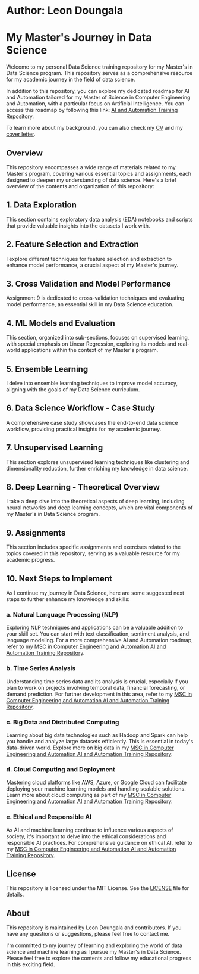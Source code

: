 # Author: Leon Doungala
# My Master's Journey in Data Science

Welcome to my personal Data Science training repository for my Master's in Data Science program. This repository serves as a comprehensive resource for my academic journey in the field of data science.

In addition to this repository, you can explore my dedicated roadmap for AI and Automation tailored for my Master of Science in Computer Engineering and Automation, with a particular focus on Artificial Intelligence. You can access this roadmap by following this link: [AI and Automation Training Repository](https://github.com/LeonDoungala22/AI-and-Automation-Training).

To learn more about my background, you can also check my [CV](https://github.com/LeonDoungala22/my-cv-and-cover-letter) and my [cover letter](https://github.com/LeonDoungala22/my-cv-and-cover-letter).

## Overview

This repository encompasses a wide range of materials related to my Master's program, covering various essential topics and assignments, each designed to deepen my understanding of data science. Here's a brief overview of the contents and organization of this repository:

## 1. Data Exploration

This section contains exploratory data analysis (EDA) notebooks and scripts that provide valuable insights into the datasets I work with.

## 2. Feature Selection and Extraction

I explore different techniques for feature selection and extraction to enhance model performance, a crucial aspect of my Master's journey.

## 3. Cross Validation and Model Performance

Assignment 9 is dedicated to cross-validation techniques and evaluating model performance, an essential skill in my Data Science education.

## 4. ML Models and Evaluation

This section, organized into sub-sections, focuses on supervised learning, with special emphasis on Linear Regression, exploring its models and real-world applications within the context of my Master's program.

## 5. Ensemble Learning

I delve into ensemble learning techniques to improve model accuracy, aligning with the goals of my Data Science curriculum.

## 6. Data Science Workflow - Case Study

A comprehensive case study showcases the end-to-end data science workflow, providing practical insights for my academic journey.

## 7. Unsupervised Learning

This section explores unsupervised learning techniques like clustering and dimensionality reduction, further enriching my knowledge in data science.

## 8. Deep Learning - Theoretical Overview

I take a deep dive into the theoretical aspects of deep learning, including neural networks and deep learning concepts, which are vital components of my Master's in Data Science program.

## 9. Assignments

This section includes specific assignments and exercises related to the topics covered in this repository, serving as a valuable resource for my academic progress.

## 10. Next Steps to Implement

As I continue my journey in Data Science, here are some suggested next steps to further enhance my knowledge and skills:

### a. Natural Language Processing (NLP)

Exploring NLP techniques and applications can be a valuable addition to your skill set. You can start with text classification, sentiment analysis, and language modeling. For a more comprehensive AI and Automation roadmap, refer to my [MSC in Computer Engineering and Automation AI and Automation Training Repository](https://github.com/LeonDoungala22/AI-and-Automation-Training).

### b. Time Series Analysis

Understanding time series data and its analysis is crucial, especially if you plan to work on projects involving temporal data, financial forecasting, or demand prediction. For further development in this area, refer to my [MSC in Computer Engineering and Automation AI and Automation Training Repository](https://github.com/LeonDoungala22/AI-and-Automation-Training).

### c. Big Data and Distributed Computing

Learning about big data technologies such as Hadoop and Spark can help you handle and analyze large datasets efficiently. This is essential in today's data-driven world. Explore more on big data in my [MSC in Computer Engineering and Automation AI and Automation Training Repository](https://github.com/LeonDoungala22/AI-and-Automation-Training).

### d. Cloud Computing and Deployment

Mastering cloud platforms like AWS, Azure, or Google Cloud can facilitate deploying your machine learning models and handling scalable solutions. Learn more about cloud computing as part of my [MSC in Computer Engineering and Automation AI and Automation Training Repository](https://github.com/LeonDoungala22/AI-and-Automation-Training).

### e. Ethical and Responsible AI

As AI and machine learning continue to influence various aspects of society, it's important to delve into the ethical considerations and responsible AI practices. For comprehensive guidance on ethical AI, refer to my [MSC in Computer Engineering and Automation AI and Automation Training Repository](https://github.com/LeonDoungala22/AI-and-Automation-Training).

## License

This repository is licensed under the MIT License. See the [LICENSE](LICENSE) file for details.

## About

This repository is maintained by Leon Doungala and contributors. If you have any questions or suggestions, please feel free to contact me.

I'm committed to my journey of learning and exploring the world of data science and machine learning as I pursue my Master's in Data Science. Please feel free to explore the contents and follow my educational progress in this exciting field.
